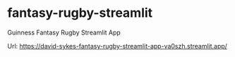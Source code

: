 # fantasy-rugby-streamlit
Guinness Fantasy Rugby Streamlit App

Url: https://david-sykes-fantasy-rugby-streamlit-app-va0szh.streamlit.app/
